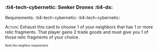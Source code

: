 ### :ti4-tech-cybernetic: **Seeker Drones** :ti4-ds:

Requirements: :ti4-tech-cybernetic: :ti4-tech-cybernetic:

<span style="font-variant:small-caps;">Action</span>: Exhaust this card to choose 1 of your neighbors that has 1 or more relic fragments.
That player gains 2 trade goods and must give you 1 of those relic fragments of your choice.

<sup><sub>Note the neighbor requirement</sub></sup>
